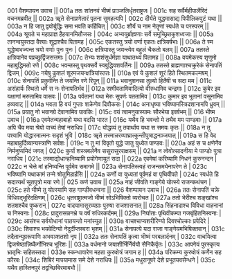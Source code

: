001  	वैशम्पायन उवाच ||
001a	ततः शांतनवं भीष्मं प्राञ्जलिर्धृतराष्ट्रजः |
001c	सह सर्वैर्महीपालैरिदं वचनमब्रवीत् ||
002a	ॠते सेनाप्रणेतारं पृतना सुमहत्यपि |
002c	दीर्यते युद्धमासाद्य पिपीलिकपुटं यथा ||
003a	न हि जातु द्वयोर्बुद्धिः समा भवति कर्हिचित् |
003c	शौर्यं च नाम नेतॄणां स्पर्धते च परस्परम् ||
004a	श्रूयते च महाप्राज्ञ हैहयानमितौजसः |
004c	अभ्ययुर्ब्राह्मणाः सर्वे समुच्छ्रितकुशध्वजाः ||
005a	तानन्वयुस्तदा वैश्याः शूद्राश्चैव पितामह |
005c	एकतस्तु त्रयो वर्णा एकतः क्षत्रियर्षभाः ||
006a	ते स्म युद्धेष्वभज्यन्त त्रयो वर्णाः पुनः पुनः |
006c	क्षत्रियास्तु जयन्त्येव बहुलं चैकतो बलम् ||
007a	ततस्ते क्षत्रियानेव पप्रच्छुर्द्विजसत्तमाः |
007c	तेभ्यः शशंसुर्धर्मज्ञा याथातथ्यं पितामह ||
008a	वयमेकस्य शृणुमो महाबुद्धिमतो रणे |
008c	भवन्तस्तु पृथक्सर्वे स्वबुद्धिवशवर्तिनः ||
009a	ततस्ते ब्राह्मणाश्चक्रुरेकं सेनापतिं द्विजम् |
009c	नयेषु कुशलं शूरमजयन्क्षत्रियांस्ततः ||
010a	एवं ये कुशलं शूरं हिते स्थितमकल्मषम् |
010c	सेनापतिं प्रकुर्वन्ति ते जयन्ति रणे रिपून् ||
011a	भवानुशनसा तुल्यो हितैषी च सदा मम |
011c	असंहार्यः स्थितो धर्मे स नः सेनापतिर्भव ||
012a	रश्मीवतामिवादित्यो वीरुधामिव चन्द्रमाः |
012c	कुबेर इव यक्षाणां मरुतामिव वासवः ||
013a	पर्वतानां यथा मेरुः सुपर्णः पततामिव |
013c	कुमार इव भूतानां वसूनामिव हव्यवाट् ||
014a	भवता हि वयं गुप्ताः शक्रेणेव दिवौकसः |
014c	अनाधृष्या भविष्यामस्त्रिदशानामपि ध्रुवम् ||
015a	प्रयातु नो भवानग्रे देवानामिव पावकिः |
015c	वयं त्वामनुयास्यामः सौरभेया इवर्षभम् ||
016  	भीष्म उवाच ||
016a	एवमेतन्महाबाहो यथा वदसि भारत |
016c	यथैव हि भवन्तो मे तथैव मम पाण्डवाः ||
017a	अपि चैव मया श्रेयो वाच्यं तेषां नराधिप |
017c	योद्धव्यं तु तवार्थाय यथा स समयः कृतः ||
018a	न तु पश्यामि योद्धारमात्मनः सदृशं भुवि |
018c	ॠते तस्मान्नरव्याघ्रात्कुन्तीपुत्राद्धनञ्जयात् ||
019a	स हि वेद महाबाहुर्दिव्यान्यस्त्राणि सर्वशः |
019c	न तु मां विवृतो युद्धे जातु युध्येत पाण्डवः ||
020a	अहं स च क्षणेनैव निर्मनुष्यमिदं जगत् |
020c	कुर्यां शस्त्रबलेनैव ससुरासुरराक्षसम् ||
021a	न त्वेवोत्सादनीया मे पाण्डोः पुत्रा नराधिप |
021c	तस्माद्योधान्हनिष्यामि प्रयोगेणायुतं सदा ||
022a	एवमेषां करिष्यामि निधनं कुरुनन्दन |
022c	न चेत्ते मां हनिष्यन्ति पूर्वमेव समागमे ||
023a	सेनापतिस्त्वहं राजन्समयेनापरेण ते |
023c	भविष्यामि यथाकामं तन्मे श्रोतुमिहार्हसि ||
024a	कर्णो वा युध्यतां पूर्वमहं वा पृथिवीपते |
024c	स्पर्धते हि सदात्यर्थं सूतपुत्रो मया रणे ||
025  	कर्ण उवाच ||
025a	नाहं जीवति गाङ्गेये योत्स्ये राजन्कथंचन |
025c	हते भीष्मे तु योत्स्यामि सह गाण्डीवधन्वना ||
026  	वैशम्पायन उवाच ||
026a	ततः सेनापतिं चक्रे विधिवद्भूरिदक्षिणम् |
026c	धृतराष्ट्रात्मजो भीष्मं सोऽभिषिक्तो व्यरोचत ||
027a	ततो भेरीश्च शङ्खांश्च शतशश्चैव पुष्करान् |
027c	वादयामासुरव्यग्राः पुरुषा राजशासनात् ||
028a	सिंहनादाश्च विविधा वाहनानां च निस्वनाः |
028c	प्रादुरासन्ननभ्रे च वर्षं रुधिरकर्दमम् ||
029a	निर्घाताः पृथिवीकम्पा गजबृंहितनिस्वनाः |
029c	आसंश्च सर्वयोधानां पातयन्तो मनांस्युत ||
030a	वाचश्चाप्यशरीरिण्यो दिवश्चोल्काः प्रपेदिरे |
030c	शिवाश्च भयवेदिन्यो नेदुर्दीप्तस्वरा भृशम् ||
031a	सेनापत्ये यदा राजा गाङ्गेयमभिषिक्तवान् |
031c	तदैतान्युग्ररूपाणि अभवञ्शतशो नृप ||
032a	ततः सेनापतिं कृत्वा भीष्मं परबलार्दनम् |
032c	वाचयित्वा द्विजश्रेष्ठान्निष्कैर्गोभिश्च भूरिशः ||
033a	वर्धमानो जयाशीर्भिर्निर्ययौ सैनिकैर्वृतः |
033c	आपगेयं पुरस्कृत्य भ्रातृभिः सहितस्तदा |
033e 	स्कन्धावारेण महता कुरुक्षेत्रं जगाम ह ||
034a	परिक्रम्य कुरुक्षेत्रं कर्णेन सह कौरवः |
034c	शिबिरं मापयामास समे देशे नराधिपः ||
035a	मधुरानूषरे देशे प्रभूतयवसेन्धने |
035c	यथैव हास्तिनपुरं तद्वच्छिबिरमाबभौ ||
